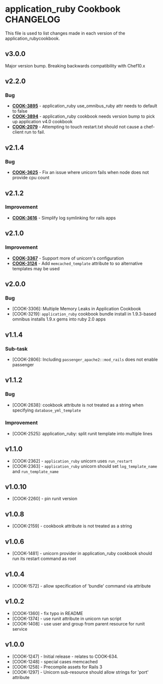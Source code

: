 application_ruby Cookbook CHANGELOG
===================================
This file is used to list changes made in each version of the application_rubycookbook.


v3.0.0
------
Major version bump. Breaking backwards compatibility with Chef10.x


v2.2.0
------
### Bug
- **[COOK-3895](https://tickets.opscode.com/browse/COOK-3895)** - application_ruby use_omnibus_ruby attr needs to default to false
- **[COOK-3894](https://tickets.opscode.com/browse/COOK-3894)** - application_ruby cookbook needs version bump to pick up application v4.0 cookbook
- **[COOK-2079](https://tickets.opscode.com/browse/COOK-2079)** - Attempting to touch restart.txt should not cause a chef-client run to fail.


v2.1.4
------
### Bug
- **[COOK-3625](https://tickets.opscode.com/browse/COOK-3625)** - Fix an issue where unicorn fails when node does not provide cpu count


v2.1.2
------
### Improvement
- **[COOK-3616](https://tickets.opscode.com/browse/COOK-3616)** - Simplify log symlinking for rails apps

v2.1.0
------
### Improvement
- **[COOK-3367](https://tickets.opscode.com/browse/COOK-3367)** - Support more of unicorn's configuration
- **[COOK-3124](https://tickets.opscode.com/browse/COOK-3124)** - Add `memcached_template` attribute to so alternative templates may be used

v2.0.0
------
### Bug

- [COOK-3306]: Multiple Memory Leaks in Application Cookbook
- [COOK-3219]: `application_ruby` cookbook bundle install in 1.9.3-based omnibus installs 1.9.x gems into ruby 2.0 apps

v1.1.4
------
### Sub-task

- [COOK-2806]: Including `passenger_apache2::mod_rails` does not enable passenger

v1.1.2
------
### Bug

- [COOK-2638]: cookbook attribute is not treated as a string when specifying `database_yml_template`

### Improvement

- [COOK-2525]: application_ruby: split runit template into multiple lines

v1.1.0
------
- [COOK-2362] - `application_ruby` unicorn uses `run_restart`
- [COOK-2363] - `application_ruby` unicorn should set `log_template_name` and `run_template_name`

v1.0.10
-------
- [COOK-2260] - pin runit version

v1.0.8
------
- [COOK-2159] - cookbook attribute is not treated as a string

v1.0.6
------
- [COOK-1481] - unicorn provider in application_ruby cookbook should run its restart command as root

v1.0.4
------
- [COOK-1572] - allow specification of 'bundle' command via attribute

v1.0.2
------
- [COOK-1360] - fix typo in README
- [COOK-1374] - use runit attribute in unicorn run script
- [COOK-1408] - use user and group from parent resource for runit service

v1.0.0
------
- [COOK-1247] - Initial release - relates to COOK-634.
- [COOK-1248] - special cases memcached
- [COOK-1258] - Precompile assets for Rails 3
- [COOK-1297] - Unicorn sub-resource should allow strings for 'port' attribute
